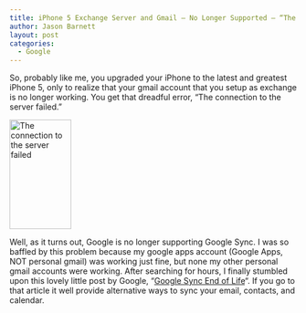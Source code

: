 ```yaml
---
title: iPhone 5 Exchange Server and Gmail – No Longer Supported – “The connection to the server failed.”
author: Jason Barnett
layout: post
categories:
  - Google
---
```


So, probably like me, you upgraded your iPhone to the latest and greatest iPhone
5, only to realize that your gmail account that you setup as exchange is no
longer working. You get that dreadful error, “The connection to the server
failed.”

[<img alt="The connection to the server failed" src="{{ production_url }}/wp-content/uploads/2013/05/The-connection-to-the-server-failed-169x300.png" width="108" height="192" />][1]

Well, as it turns out, Google is no longer supporting Google Sync. I was so
baffled by this problem because my google apps account (Google Apps, NOT
personal gmail) was working just fine, but none my other personal gmail accounts
were working. After searching for hours, I finally stumbled upon this lovely
little post by Google, “[Google Sync End of Life][2]“. If you go to that article
it well provide alternative ways to sync your email, contacts, and calendar.

 [1]: /images/The-connection-to-the-server-failed.png
 [2]: https://productforums.google.com/forum/#!msg/gmail/oGeHuvTPtRM/ZTb7ejyvKVsJ
